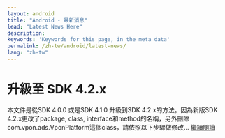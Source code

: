 ```yaml
---
layout: android
title: "Android - 最新消息"
lead: "Latest News Here"
description: 
keywords: 'Keywords for this page, in the meta data'
permalink: /zh-tw/android/latest-news/
lang: "zh-tw"
---
```


# 升級至 SDK 4.2.x
本文件是從SDK 4.0.0 或是SDK 4.1.0 升級到SDK 4.2.x的方法。因為新版SDK 4.2.x更改了package, class, interface和method的名稱，另外刪除 com.vpon.ads.VponPlatform這個class，請依照以下步驟做修改... [繼續閱讀][1]









[1]: update-to-SDK4_2_x
